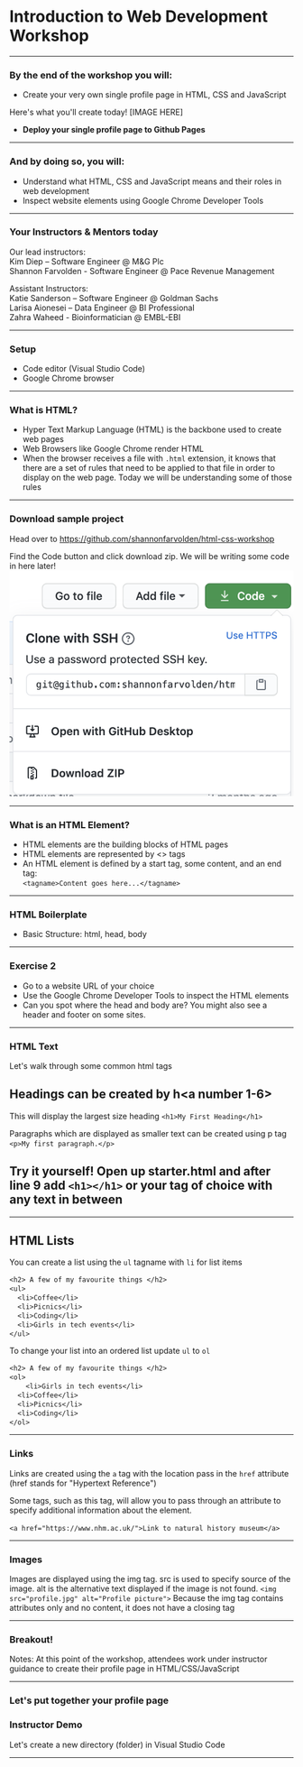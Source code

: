 # Introduction to Web Development Workshop

---

### By the end of the workshop you will:

- Create your very own single profile page in HTML, CSS and JavaScript

Here's what you'll create today!
[IMAGE HERE]

- **Deploy your single profile page to Github Pages**

---

### And by doing so, you will:

- Understand what HTML, CSS and JavaScript means and their roles in web development
- Inspect website elements using Google Chrome Developer Tools

---

### Your Instructors & Mentors today

Our lead instructors:  
Kim Diep – Software Engineer @ M&G Plc  
Shannon Farvolden - Software Engineer @ Pace Revenue Management

Assistant Instructors:  
Katie Sanderson – Software Engineer @ Goldman Sachs  
Larisa Aionesei – Data Engineer @ BI Professional  
Zahra Waheed - Bioinformatician @ EMBL-EBI

---

### Setup

- Code editor (Visual Studio Code)
- Google Chrome browser

---

### What is HTML?

- Hyper Text Markup Language (HTML) is the backbone used to create web pages
- Web Browsers like Google Chrome render HTML
- When the browser receives a file with `.html` extension, it knows that there are a set of rules that need to be applied to that file in order to display on the web page. Today we will be understanding some of those rules

---

### Download sample project

Head over to https://github.com/shannonfarvolden/html-css-workshop

Find the Code button and click download zip. We will be writing some code in here later!
![alt text](slides/images/project-download.png 'Project download')

---

### What is an HTML Element?

- HTML elements are the building blocks of HTML pages
- HTML elements are represented by <> tags
- An HTML element is defined by a start tag, some content, and an end tag:  
  `<tagname>Content goes here...</tagname>`

---

### HTML Boilerplate

- Basic Structure: html, head, body

---

### Exercise 2

- Go to a website URL of your choice
- Use the Google Chrome Developer Tools to inspect the HTML elements
- Can you spot where the head and body are? You might also see a header and footer on some sites.

---

### HTML Text

Let's walk through some common html tags

## Headings can be created by **h<a number 1-6>**

This will display the largest size heading
`<h1>My First Heading</h1>`

Paragraphs which are displayed as smaller text can be created using p tag
`<p>My first paragraph.</p>`

## Try it yourself! Open up starter.html and after line 9 add `<h1></h1>` or your tag of choice with any text in between

---

## HTML Lists

You can create a list using the `ul` tagname with `li` for list items

```
<h2> A few of my favourite things </h2>
<ul>
  <li>Coffee</li>
  <li>Picnics</li>
  <li>Coding</li>
  <li>Girls in tech events</li>
</ul>
```

To change your list into an ordered list update `ul` to `ol`

```
<h2> A few of my favourite things </h2>
<ol>
	<li>Girls in tech events</li>
  <li>Coffee</li>
  <li>Picnics</li>
  <li>Coding</li>
</ol>
```

---

### Links

Links are created using the `a` tag with the location pass in the `href` attribute (href stands for "Hypertext Reference")

Some tags, such as this tag, will allow you to pass through an attribute to specify additional information about the element.

`<a href="https://www.nhm.ac.uk/">Link to natural history museum</a>`

---

### Images

Images are displayed using the img tag. src is used to specify source of the image. alt is the alternative text displayed if the image is not found.
`<img src="profile.jpg" alt="Profile picture">`
Because the img tag contains attributes only and no content, it does not have a closing tag

---

### Breakout!

Notes: At this point of the workshop, attendees work under instructor guidance to create their profile page in HTML/CSS/JavaScript

---

### Let's put together your profile page

### Instructor Demo

Let's create a new directory (folder) in Visual Studio Code

---
